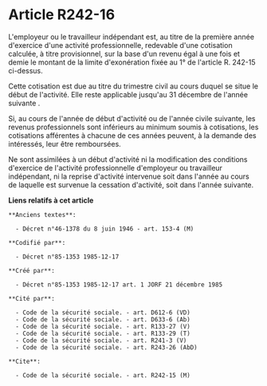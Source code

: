 # Article R242-16

L'employeur ou le travailleur indépendant est, au titre de la première année d'exercice d'une activité professionnelle,
redevable d'une cotisation calculée, à titre provisionnel, sur la base d'un revenu égal à une fois et demie le montant de la
limite d'exonération fixée au 1° de l'article R. 242-15 ci-dessus. 

Cette cotisation est due au titre du trimestre civil au cours duquel se situe le début de l'activité. Elle reste applicable
jusqu'au 31 décembre de l'année suivante    . 

Si, au cours de l'année de début d'activité ou de l'année civile suivante, les revenus professionnels sont inférieurs au
minimum soumis à cotisations, les cotisations afférentes à chacune de ces années peuvent, à la demande des intéressés, leur
être remboursées. 

Ne sont assimilées à un début d'activité ni la modification des conditions d'exercice de l'activité professionnelle
d'employeur ou travailleur indépendant, ni la reprise d'activité intervenue soit dans l'année au cours de laquelle est
survenue la cessation d'activité, soit dans l'année suivante.

**Liens relatifs à cet article**

	**Anciens textes**:

	  - Décret n°46-1378 du 8 juin 1946 - art. 153-4 (M)

	**Codifié par**:

	  - Décret n°85-1353 1985-12-17

	**Créé par**:

	  - Décret n°85-1353 1985-12-17 art. 1 JORF 21 décembre 1985

	**Cité par**:

	  - Code de la sécurité sociale. - art. D612-6 (VD)
	  - Code de la sécurité sociale. - art. D633-6 (Ab)
	  - Code de la sécurité sociale. - art. R133-27 (V)
	  - Code de la sécurité sociale. - art. R133-29 (T)
	  - Code de la sécurité sociale. - art. R241-3 (V)
	  - Code de la sécurité sociale. - art. R243-26 (AbD)

	**Cite**:

	  - Code de la sécurité sociale. - art. R242-15 (M)
